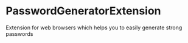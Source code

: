 # PasswordGeneratorExtension
Extension for web browsers which helps you to easily generate strong passwords
